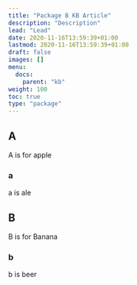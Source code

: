 ```yaml
---
title: "Package B KB Article"
description: "Description"
lead: "Lead"
date: 2020-11-16T13:59:39+01:00
lastmod: 2020-11-16T13:59:39+01:00
draft: false
images: []
menu:
  docs:
    parent: "kb"
weight: 100
toc: true
type: "package"
---
```


## A

  A is for apple

### a

  a is ale

## B

B is for Banana

### b

  b is beer

